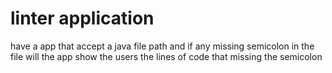 # linter application 

have a app that accept a java file path and if any missing semicolon in the file will the app show the users the lines of code that missing the semicolon